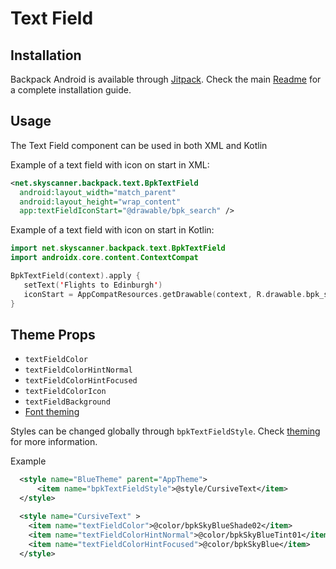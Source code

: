 # Text Field

## Installation

Backpack Android is available through [Jitpack](https://jitpack.io/#Skyscanner/backpack-android). Check the main [Readme](https://github.com/skyscanner/backpack-android#installation) for a complete installation guide.

## Usage

The Text Field component can be used in both XML and Kotlin

Example of a text field with icon on start in XML:

```xml
<net.skyscanner.backpack.text.BpkTextField
  android:layout_width="match_parent"
  android:layout_height="wrap_content"
  app:textFieldIconStart="@drawable/bpk_search" />
```

Example of a text field with icon on start in Kotlin:

```Kotlin
import net.skyscanner.backpack.text.BpkTextField
import androidx.core.content.ContextCompat

BpkTextField(context).apply {
   setText('Flights to Edinburgh')
   iconStart = AppCompatResources.getDrawable(context, R.drawable.bpk_search)
}
```


## Theme Props

- `textFieldColor`
- `textFieldColorHintNormal`
- `textFieldColorHintFocused`
- `textFieldColorIcon`
- `textFieldBackground`
- [Font theming](https://github.com/Skyscanner/backpack-android/blob/main/docs/Text/README.md)

Styles can be changed globally through `bpkTextFieldStyle`. Check [theming](https://github.com/Skyscanner/backpack-android/blob/main/docs/THEMING.md) for more information.

Example

```xml
  <style name="BlueTheme" parent="AppTheme">
      <item name="bpkTextFieldStyle">@style/CursiveText</item>
  </style>

  <style name="CursiveText" >
    <item name="textFieldColor">@color/bpkSkyBlueShade02</item>
    <item name="textFieldColorHintNormal">@color/bpkSkyBlueTint01</item>
    <item name="textFieldColorHintFocused">@color/bpkSkyBlue</item>
  </style>
```
